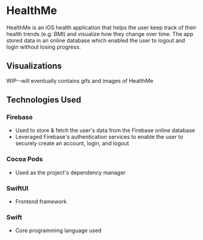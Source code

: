 # HealthMe

HealthMe is an iOS health application that helps the user keep track of their health trends (e.g. BMI) and visualize how they change over time.  The app stored data in an online database which enabled the user to logout and login without losing progress.

## Visualizations
WIP--will eventually contains gifs and images of HealthMe

## Technologies Used 
### Firebase 
* Used to store & fetch the user's data from the Firebase online database 
* Leveraged Firebase's authentication services to enable the user to securely create an account, login, and logout
### Cocoa Pods
* Used as the project's dependency manager
### SwiftUI
* Frontend framework
### Swift
* Core programming language used

